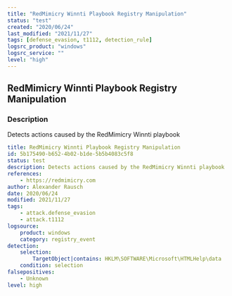 ```yaml
---
title: "RedMimicry Winnti Playbook Registry Manipulation"
status: "test"
created: "2020/06/24"
last_modified: "2021/11/27"
tags: [defense_evasion, t1112, detection_rule]
logsrc_product: "windows"
logsrc_service: ""
level: "high"
---
```


## RedMimicry Winnti Playbook Registry Manipulation

### Description

Detects actions caused by the RedMimicry Winnti playbook

```yml
title: RedMimicry Winnti Playbook Registry Manipulation
id: 5b175490-b652-4b02-b1de-5b5b4083c5f8
status: test
description: Detects actions caused by the RedMimicry Winnti playbook
references:
    - https://redmimicry.com
author: Alexander Rausch
date: 2020/06/24
modified: 2021/11/27
tags:
    - attack.defense_evasion
    - attack.t1112
logsource:
    product: windows
    category: registry_event
detection:
    selection:
        TargetObject|contains: HKLM\SOFTWARE\Microsoft\HTMLHelp\data
    condition: selection
falsepositives:
    - Unknown
level: high

```
